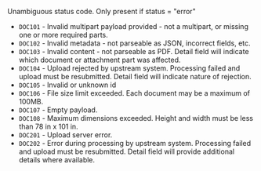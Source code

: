 Unambiguous status code. Only present if status = "error"

* `DOC101` - Invalid multipart payload provided - not a multipart, or missing one or more required parts.
* `DOC102` - Invalid metadata - not parseable as JSON, incorrect fields, etc.
* `DOC103` - Invalid content - not parseable as PDF. Detail field will indicate which document or attachment part was affected.
* `DOC104` - Upload rejected by upstream system. Processing failed and upload must be resubmitted. Detail field will indicate nature of rejection.
* `DOC105` - Invalid or unknown id
* `DOC106` - File size limit exceeded. Each document may be a maximum of 100MB.
* `DOC107` - Empty payload.
* `DOC108` - Maximum dimensions exceeded. Height and width must be less than 78 in x 101 in.
* `DOC201` - Upload server error.
* `DOC202` - Error during processing by upstream system. Processing failed and upload must be resubmitted. Detail field will provide additional details where available.

